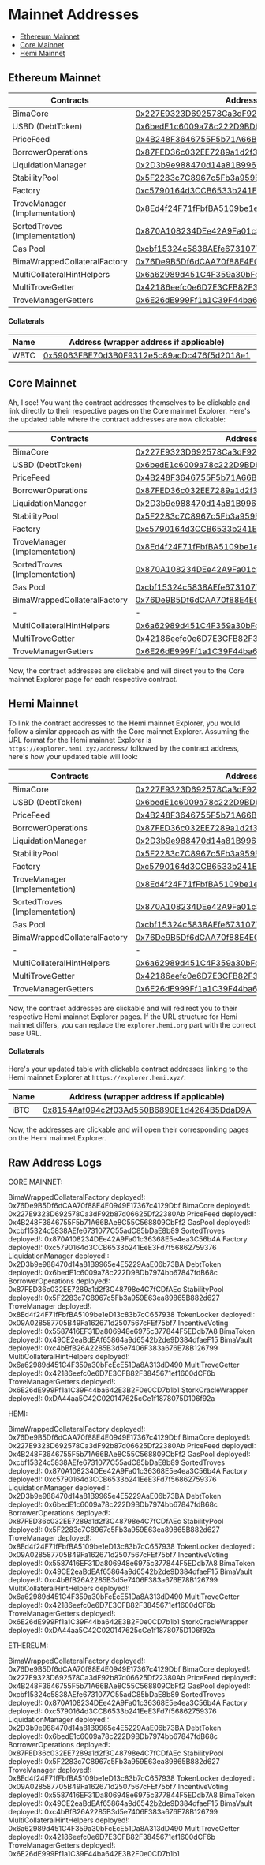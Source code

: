 # Mainnet Addresses

- [Ethereum Mainnet](#Ethereum-mainnet)
- [Core Mainnet](#Core-mainnet)
- [Hemi Mainnet](#Hemi-mainnet)

## Ethereum Mainnet

| Contracts                     | Address                                                                                                               |
| ----------------------------- | --------------------------------------------------------------------------------------------------------------------- |
| BimaCore                      | [0x227E9323D692578Ca3dF92b87d06625Df22380Ab](https://etherscan.io/address/0x227E9323D692578Ca3dF92b87d06625Df22380Ab) |
| USBD (DebtToken)              | [0x6bedE1c6009a78c222D9BDb7974bb67847fdB68c](https://etherscan.io/address/0x6bedE1c6009a78c222D9BDb7974bb67847fdB68c) |
| PriceFeed                     | [0x4B248F3646755F5b71A66BAe8C55C568809CbFf2](https://etherscan.io/address/0x4B248F3646755F5b71A66BAe8C55C568809CbFf2) |
| BorrowerOperations            | [0x87FED36c032EE7289a1d2f3C48798e4C7fCDfAEc](https://etherscan.io/address/0x87FED36c032EE7289a1d2f3C48798e4C7fCDfAEc) |
| LiquidationManager            | [0x2D3b9e988470d14a81B9965e4E5229AaE06b73BA](https://etherscan.io/address/0x2D3b9e988470d14a81B9965e4E5229AaE06b73BA) |
| StabilityPool                 | [0x5F2283c7C8967c5Fb3a959E63ea89865B882d627](https://etherscan.io/address/0x5F2283c7C8967c5Fb3a959E63ea89865B882d627) |
| Factory                       | [0xc5790164d3CCB6533b241EeE3Fd7f56862759376](https://etherscan.io/address/0xc5790164d3CCB6533b241EeE3Fd7f56862759376) |
| TroveManager (Implementation) | [0x8Ed4f24F71fFbfBA5109be1eD13c83b7cC657938](https://etherscan.io/address/0x8Ed4f24F71fFbfBA5109be1eD13c83b7cC657938) |
| SortedTroves (Implementation) | [0x870A108234DEe42A9Fa01c36368E5e4ea3C56b4A](https://etherscan.io/address/0x870A108234DEe42A9Fa01c36368E5e4ea3C56b4A) |
| Gas Pool                      | [0xcbf15324c5838AEfe6731077C55adC85bDaE8b89](https://etherscan.io/address/0xcbf15324c5838AEfe6731077C55adC85bDaE8b89) |
| BimaWrappedCollateralFactory  | [0x76De9B5Df6dCAA70f88E4E0949E17367c4129Dbf](https://etherscan.io/address/0x76De9B5Df6dCAA70f88E4E0949E17367c4129Dbf) |
| MultiCollateralHintHelpers    | [0x6a62989d451C4F359a30bFcEcE51Da8A313dD490](https://etherscan.io/address/0x6a62989d451C4F359a30bFcEcE51Da8A313dD490) |
| MultiTroveGetter              | [0x42186eefc0e6D7E3CFB82F3845671ef1600dCF6b](https://etherscan.io/address/0x42186eefc0e6D7E3CFB82F3845671ef1600dCF6b) |
| TroveManagerGetters           | [0x6E26dE999Ff1a1C39F44ba642E3B2F0e0CD7b1b1](https://etherscan.io/address/0x6E26dE999Ff1a1C39F44ba642E3B2F0e0CD7b1b1) |

#### Collaterals

| Name | Address (wrapper address if applicable)                                                                               | TroveManager                                                                                                          | Oracle                                                                                                                |
| ---- | --------------------------------------------------------------------------------------------------------------------- | --------------------------------------------------------------------------------------------------------------------- | --------------------------------------------------------------------------------------------------------------------- |
| WBTC | [0x59063FBE70d3B0F9312e5c89acDc476f5d2018e1](https://etherscan.io/address/0x59063FBE70d3B0F9312e5c89acDc476f5d2018e1) | [0xa20c3DC27C8c1A1aDC92E3b443607914Ed800FF2](https://etherscan.io/address/0xa20c3DC27C8c1A1aDC92E3b443607914Ed800FF2) | [0xF4030086522a5bEEa4988F8cA5B36dbC97BeE88c](https://etherscan.io/address/0xF4030086522a5bEEa4988F8cA5B36dbC97BeE88c) |

## Core Mainnet

Ah, I see! You want the contract addresses themselves to be clickable and link directly to their respective pages on the Core mainnet Explorer. Here's the updated table where the contract addresses are now clickable:

| Contracts                     | Address                                                                                                                   |
| ----------------------------- | ------------------------------------------------------------------------------------------------------------------------- |
| BimaCore                      | [0x227E9323D692578Ca3dF92b87d06625Df22380Ab](https://scan.coredao.org/address/0x227E9323D692578Ca3dF92b87d06625Df22380Ab) |
| USBD (DebtToken)              | [0x6bedE1c6009a78c222D9BDb7974bb67847fdB68c](https://scan.coredao.org/address/0x6bedE1c6009a78c222D9BDb7974bb67847fdB68c) |
| PriceFeed                     | [0x4B248F3646755F5b71A66BAe8C55C568809CbFf2](https://scan.coredao.org/address/0x4B248F3646755F5b71A66BAe8C55C568809CbFf2) |
| BorrowerOperations            | [0x87FED36c032EE7289a1d2f3C48798e4C7fCDfAEc](https://scan.coredao.org/address/0x87FED36c032EE7289a1d2f3C48798e4C7fCDfAEc) |
| LiquidationManager            | [0x2D3b9e988470d14a81B9965e4E5229AaE06b73BA](https://scan.coredao.org/address/0x2D3b9e988470d14a81B9965e4E5229AaE06b73BA) |
| StabilityPool                 | [0x5F2283c7C8967c5Fb3a959E63ea89865B882d627](https://scan.coredao.org/address/0x5F2283c7C8967c5Fb3a959E63ea89865B882d627) |
| Factory                       | [0xc5790164d3CCB6533b241EeE3Fd7f56862759376](https://scan.coredao.org/address/0xc5790164d3CCB6533b241EeE3Fd7f56862759376) |
| TroveManager (Implementation) | [0x8Ed4f24F71fFbfBA5109be1eD13c83b7cC657938](https://scan.coredao.org/address/0x8Ed4f24F71fFbfBA5109be1eD13c83b7cC657938) |
| SortedTroves (Implementation) | [0x870A108234DEe42A9Fa01c36368E5e4ea3C56b4A](https://scan.coredao.org/address/0x870A108234DEe42A9Fa01c36368E5e4ea3C56b4A) |
| Gas Pool                      | [0xcbf15324c5838AEfe6731077C55adC85bDaE8b89](https://scan.coredao.org/address/0xcbf15324c5838AEfe6731077C55adC85bDaE8b89) |
| BimaWrappedCollateralFactory  | [0x76De9B5Df6dCAA70f88E4E0949E17367c4129Dbf](https://scan.coredao.org/address/0x76De9B5Df6dCAA70f88E4E0949E17367c4129Dbf) |
| -                             | -                                                                                                                         |
| MultiCollateralHintHelpers    | [0x6a62989d451C4F359a30bFcEcE51Da8A313dD490](https://scan.coredao.org/address/0x6a62989d451C4F359a30bFcEcE51Da8A313dD490) |
| MultiTroveGetter              | [0x42186eefc0e6D7E3CFB82F3845671ef1600dCF6b](https://scan.coredao.org/address/0x42186eefc0e6D7E3CFB82F3845671ef1600dCF6b) |
| TroveManagerGetters           | [0x6E26dE999Ff1a1C39F44ba642E3B2F0e0CD7b1b1](https://scan.coredao.org/address/0x6E26dE999Ff1a1C39F44ba642E3B2F0e0CD7b1b1) |

Now, the contract addresses are clickable and will direct you to the Core mainnet Explorer page for each respective contract.

## Hemi Mainnet

To link the contract addresses to the Hemi mainnet Explorer, you would follow a similar approach as with the Core mainnet Explorer. Assuming the URL format for the Hemi mainnet Explorer is `https://explorer.hemi.xyz/address/` followed by the contract address, here's how your updated table will look:

| Contracts                     | Address                                                                                                                    |
| ----------------------------- | -------------------------------------------------------------------------------------------------------------------------- |
| BimaCore                      | [0x227E9323D692578Ca3dF92b87d06625Df22380Ab](https://explorer.hemi.xyz/address/0x227E9323D692578Ca3dF92b87d06625Df22380Ab) |
| USBD (DebtToken)              | [0x6bedE1c6009a78c222D9BDb7974bb67847fdB68c](https://explorer.hemi.xyz/address/0x6bedE1c6009a78c222D9BDb7974bb67847fdB68c) |
| PriceFeed                     | [0x4B248F3646755F5b71A66BAe8C55C568809CbFf2](https://explorer.hemi.xyz/address/0x4B248F3646755F5b71A66BAe8C55C568809CbFf2) |
| BorrowerOperations            | [0x87FED36c032EE7289a1d2f3C48798e4C7fCDfAEc](https://explorer.hemi.xyz/address/0x87FED36c032EE7289a1d2f3C48798e4C7fCDfAEc) |
| LiquidationManager            | [0x2D3b9e988470d14a81B9965e4E5229AaE06b73BA](https://explorer.hemi.xyz/address/0x2D3b9e988470d14a81B9965e4E5229AaE06b73BA) |
| StabilityPool                 | [0x5F2283c7C8967c5Fb3a959E63ea89865B882d627](https://explorer.hemi.xyz/address/0x5F2283c7C8967c5Fb3a959E63ea89865B882d627) |
| Factory                       | [0xc5790164d3CCB6533b241EeE3Fd7f56862759376](https://explorer.hemi.xyz/address/0xc5790164d3CCB6533b241EeE3Fd7f56862759376) |
| TroveManager (Implementation) | [0x8Ed4f24F71fFbfBA5109be1eD13c83b7cC657938](https://explorer.hemi.xyz/address/0x8Ed4f24F71fFbfBA5109be1eD13c83b7cC657938) |
| SortedTroves (Implementation) | [0x870A108234DEe42A9Fa01c36368E5e4ea3C56b4A](https://explorer.hemi.xyz/address/0x870A108234DEe42A9Fa01c36368E5e4ea3C56b4A) |
| Gas Pool                      | [0xcbf15324c5838AEfe6731077C55adC85bDaE8b89](https://explorer.hemi.xyz/address/0xcbf15324c5838AEfe6731077C55adC85bDaE8b89) |
| BimaWrappedCollateralFactory  | [0x76De9B5Df6dCAA70f88E4E0949E17367c4129Dbf](https://explorer.hemi.xyz/address/0x76De9B5Df6dCAA70f88E4E0949E17367c4129Dbf) |
| -                             | -                                                                                                                          |
| MultiCollateralHintHelpers    | [0x6a62989d451C4F359a30bFcEcE51Da8A313dD490](https://explorer.hemi.xyz/address/0x6a62989d451C4F359a30bFcEcE51Da8A313dD490) |
| MultiTroveGetter              | [0x42186eefc0e6D7E3CFB82F3845671ef1600dCF6b](https://explorer.hemi.xyz/address/0x42186eefc0e6D7E3CFB82F3845671ef1600dCF6b) |
| TroveManagerGetters           | [0x6E26dE999Ff1a1C39F44ba642E3B2F0e0CD7b1b1](https://explorer.hemi.xyz/address/0x6E26dE999Ff1a1C39F44ba642E3B2F0e0CD7b1b1) |

Now, the contract addresses are clickable and will redirect you to their respective Hemi mainnet Explorer pages. If the URL structure for Hemi mainnet differs, you can replace the `explorer.hemi.org` part with the correct base URL.

#### Collaterals

Here's your updated table with clickable contract addresses linking to the Hemi mainnet Explorer at `https://explorer.hemi.xyz/`:

| Name | Address (wrapper address if applicable)                                                                                    | TroveManager                                                                                                               | Oracle                                                                                                                     |
| ---- | -------------------------------------------------------------------------------------------------------------------------- | -------------------------------------------------------------------------------------------------------------------------- | -------------------------------------------------------------------------------------------------------------------------- |
| iBTC | [0x8154Aaf094c2f03Ad550B6890E1d4264B5DdaD9A](https://explorer.hemi.xyz/address/0x8154Aaf094c2f03Ad550B6890E1d4264B5DdaD9A) | [0x35052fFc80c2c681eAb675488394A40DCEb61823](https://explorer.hemi.xyz/address/0x35052fFc80c2c681eAb675488394A40DCEb61823) | [0xDA44aa5C42C020147625cCe1f1878075D106f92a](https://explorer.hemi.xyz/address/0xDA44aa5C42C020147625cCe1f1878075D106f92a) |

Now, the addresses are clickable and will open their corresponding pages on the Hemi mainnet Explorer.

## Raw Address Logs

CORE MAINNET:

BimaWrappedCollateralFactory deployed!: 0x76De9B5Df6dCAA70f88E4E0949E17367c4129Dbf
BimaCore deployed!: 0x227E9323D692578Ca3dF92b87d06625Df22380Ab
PriceFeed deployed!: 0x4B248F3646755F5b71A66BAe8C55C568809CbFf2
GasPool deployed!: 0xcbf15324c5838AEfe6731077C55adC85bDaE8b89
SortedTroves deployed!: 0x870A108234DEe42A9Fa01c36368E5e4ea3C56b4A
Factory deployed!: 0xc5790164d3CCB6533b241EeE3Fd7f56862759376
LiquidationManager deployed!: 0x2D3b9e988470d14a81B9965e4E5229AaE06b73BA
DebtToken deployed!: 0x6bedE1c6009a78c222D9BDb7974bb67847fdB68c
BorrowerOperations deployed!: 0x87FED36c032EE7289a1d2f3C48798e4C7fCDfAEc
StabilityPool deployed!: 0x5F2283c7C8967c5Fb3a959E63ea89865B882d627
TroveManager deployed!: 0x8Ed4f24F71fFbfBA5109be1eD13c83b7cC657938
TokenLocker deployed!: 0x09A028587705B49Fa162671d2507567cFEf75bf7
IncentiveVoting deployed!: 0x5587416EF31Da806948e6975c377844F5EDdb7A8
BimaToken deployed!: 0x49CE2eaBdEAf65864a9d6542b2de9D384dfaeF15
BimaVault deployed!: 0xc4bBfB26A2285B3d5e7406F383a676E78B126799
MultiCollateralHintHelpers deployed!: 0x6a62989d451C4F359a30bFcEcE51Da8A313dD490
MultiTroveGetter deployed!: 0x42186eefc0e6D7E3CFB82F3845671ef1600dCF6b
TroveManagerGetters deployed!: 0x6E26dE999Ff1a1C39F44ba642E3B2F0e0CD7b1b1
StorkOracleWrapper deployed!: 0xDA44aa5C42C020147625cCe1f1878075D106f92a

HEMI:

BimaWrappedCollateralFactory deployed!: 0x76De9B5Df6dCAA70f88E4E0949E17367c4129Dbf
BimaCore deployed!: 0x227E9323D692578Ca3dF92b87d06625Df22380Ab
PriceFeed deployed!: 0x4B248F3646755F5b71A66BAe8C55C568809CbFf2
GasPool deployed!: 0xcbf15324c5838AEfe6731077C55adC85bDaE8b89
SortedTroves deployed!: 0x870A108234DEe42A9Fa01c36368E5e4ea3C56b4A
Factory deployed!: 0xc5790164d3CCB6533b241EeE3Fd7f56862759376
LiquidationManager deployed!: 0x2D3b9e988470d14a81B9965e4E5229AaE06b73BA
DebtToken deployed!: 0x6bedE1c6009a78c222D9BDb7974bb67847fdB68c
BorrowerOperations deployed!: 0x87FED36c032EE7289a1d2f3C48798e4C7fCDfAEc
StabilityPool deployed!: 0x5F2283c7C8967c5Fb3a959E63ea89865B882d627
TroveManager deployed!: 0x8Ed4f24F71fFbfBA5109be1eD13c83b7cC657938
TokenLocker deployed!: 0x09A028587705B49Fa162671d2507567cFEf75bf7
IncentiveVoting deployed!: 0x5587416EF31Da806948e6975c377844F5EDdb7A8
BimaToken deployed!: 0x49CE2eaBdEAf65864a9d6542b2de9D384dfaeF15
BimaVault deployed!: 0xc4bBfB26A2285B3d5e7406F383a676E78B126799
MultiCollateralHintHelpers deployed!: 0x6a62989d451C4F359a30bFcEcE51Da8A313dD490
MultiTroveGetter deployed!: 0x42186eefc0e6D7E3CFB82F3845671ef1600dCF6b
TroveManagerGetters deployed!: 0x6E26dE999Ff1a1C39F44ba642E3B2F0e0CD7b1b1
StorkOracleWrapper deployed!: 0xDA44aa5C42C020147625cCe1f1878075D106f92a

ETHEREUM:

BimaWrappedCollateralFactory deployed!: 0x76De9B5Df6dCAA70f88E4E0949E17367c4129Dbf
BimaCore deployed!: 0x227E9323D692578Ca3dF92b87d06625Df22380Ab
PriceFeed deployed!: 0x4B248F3646755F5b71A66BAe8C55C568809CbFf2
GasPool deployed!: 0xcbf15324c5838AEfe6731077C55adC85bDaE8b89
SortedTroves deployed!: 0x870A108234DEe42A9Fa01c36368E5e4ea3C56b4A
Factory deployed!: 0xc5790164d3CCB6533b241EeE3Fd7f56862759376
LiquidationManager deployed!: 0x2D3b9e988470d14a81B9965e4E5229AaE06b73BA
DebtToken deployed!: 0x6bedE1c6009a78c222D9BDb7974bb67847fdB68c
BorrowerOperations deployed!: 0x87FED36c032EE7289a1d2f3C48798e4C7fCDfAEc
StabilityPool deployed!: 0x5F2283c7C8967c5Fb3a959E63ea89865B882d627
TroveManager deployed!: 0x8Ed4f24F71fFbfBA5109be1eD13c83b7cC657938
TokenLocker deployed!: 0x09A028587705B49Fa162671d2507567cFEf75bf7
IncentiveVoting deployed!: 0x5587416EF31Da806948e6975c377844F5EDdb7A8
BimaToken deployed!: 0x49CE2eaBdEAf65864a9d6542b2de9D384dfaeF15
BimaVault deployed!: 0xc4bBfB26A2285B3d5e7406F383a676E78B126799
MultiCollateralHintHelpers deployed!: 0x6a62989d451C4F359a30bFcEcE51Da8A313dD490
MultiTroveGetter deployed!: 0x42186eefc0e6D7E3CFB82F3845671ef1600dCF6b
TroveManagerGetters deployed!: 0x6E26dE999Ff1a1C39F44ba642E3B2F0e0CD7b1b1
